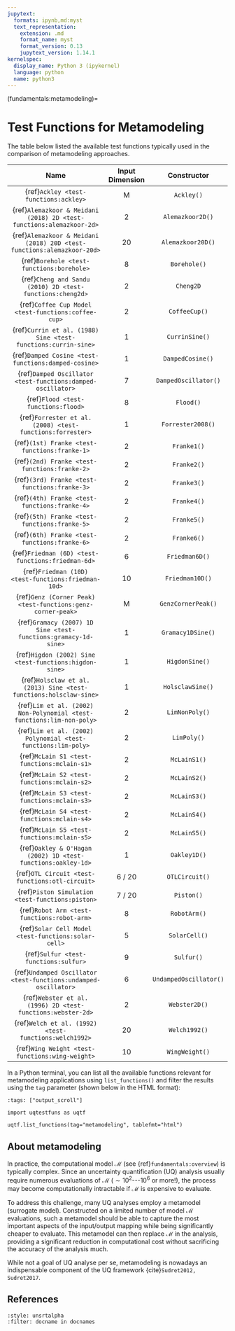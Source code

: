```yaml
---
jupytext:
  formats: ipynb,md:myst
  text_representation:
    extension: .md
    format_name: myst
    format_version: 0.13
    jupytext_version: 1.14.1
kernelspec:
  display_name: Python 3 (ipykernel)
  language: python
  name: python3
---
```


(fundamentals:metamodeling)=
# Test Functions for Metamodeling

The table below listed the available test functions typically used
in the comparison of metamodeling approaches.

|                                  Name                                  | Input Dimension |      Constructor       |
|:----------------------------------------------------------------------:|:---------------:|:----------------------:|
|                 {ref}`Ackley <test-functions:ackley>`                  |        M        |       `Ackley()`       |
|  {ref}`Alemazkoor & Meidani (2018) 2D <test-functions:alemazkoor-2d>`  |        2        |    `Alemazkoor2D()`    |
| {ref}`Alemazkoor & Meidani (2018) 20D <test-functions:alemazkoor-20d>` |       20        |   `Alemazkoor20D()`    |
|               {ref}`Borehole <test-functions:borehole>`                |        8        |      `Borehole()`      |
|       {ref}`Cheng and Sandu (2010) 2D <test-functions:cheng2d>`        |        2        |       `Cheng2D`        |
|          {ref}`Coffee Cup Model <test-functions:coffee-cup>`           |        2        |     `CoffeeCup()`      |
|     {ref}`Currin et al. (1988) Sine <test-functions:currin-sine>`      |        1        |     `CurrinSine()`     |
|          {ref}`Damped Cosine <test-functions:damped-cosine>`           |        1        |    `DampedCosine()`    |
|      {ref}`Damped Oscillator <test-functions:damped-oscillator>`       |        7        |  `DampedOscillator()`  |
|                  {ref}`Flood <test-functions:flood>`                   |        8        |       `Flood()`        |
|       {ref}`Forrester et al. (2008) <test-functions:forrester>`        |        1        |   `Forrester2008()`    |
|             {ref}`(1st) Franke <test-functions:franke-1>`              |        2        |      `Franke1()`       |
|             {ref}`(2nd) Franke <test-functions:franke-2>`              |        2        |      `Franke2()`       |
|             {ref}`(3rd) Franke <test-functions:franke-3>`              |        2        |      `Franke3()`       |
|             {ref}`(4th) Franke <test-functions:franke-4>`              |        2        |      `Franke4()`       |
|             {ref}`(5th) Franke <test-functions:franke-5>`              |        2        |      `Franke5()`       |
|             {ref}`(6th) Franke <test-functions:franke-6>`              |        2        |      `Franke6()`       |
|           {ref}`Friedman (6D) <test-functions:friedman-6d>`            |        6        |     `Friedman6D()`     |
|          {ref}`Friedman (10D) <test-functions:friedman-10d>`           |       10        |    `Friedman10D()`     |
|      {ref}`Genz (Corner Peak) <test-functions:genz-corner-peak>`       |        M        |   `GenzCornerPeak()`   |
|     {ref}`Gramacy (2007) 1D Sine <test-functions:gramacy-1d-sine>`     |        1        |   `Gramacy1DSine()`    |
|         {ref}`Higdon (2002) Sine <test-functions:higdon-sine>`         |        1        |     `HigdonSine()`     |
|   {ref}`Holsclaw et al. (2013) Sine <test-functions:holsclaw-sine>`    |        1        |    `HolsclawSine()`    |
| {ref}`Lim et al. (2002) Non-Polynomial <test-functions:lim-non-poly>`  |        2        |     `LimNonPoly()`     |
|     {ref}`Lim et al. (2002) Polynomial <test-functions:lim-poly>`      |        2        |      `LimPoly()`       |
|              {ref}`McLain S1 <test-functions:mclain-s1>`               |        2        |      `McLainS1()`      |
|              {ref}`McLain S2 <test-functions:mclain-s2>`               |        2        |      `McLainS2()`      |
|              {ref}`McLain S3 <test-functions:mclain-s3>`               |        2        |      `McLainS3()`      |
|              {ref}`McLain S4 <test-functions:mclain-s4>`               |        2        |      `McLainS4()`      |
|              {ref}`McLain S5 <test-functions:mclain-s5>`               |        2        |      `McLainS5()`      |
|      {ref}`Oakley & O'Hagan (2002) 1D <test-functions:oakley-1d>`      |        1        |      `Oakley1D()`      |
|            {ref}`OTL Circuit <test-functions:otl-circuit>`             |     6 / 20      |     `OTLCircuit()`     |
|            {ref}`Piston Simulation <test-functions:piston>`            |     7 / 20      |       `Piston()`       |
|              {ref}`Robot Arm <test-functions:robot-arm>`               |        8        |      `RobotArm()`      |
|          {ref}`Solar Cell Model <test-functions:solar-cell>`           |        5        |     `SolarCell()`      |
|                 {ref}`Sulfur <test-functions:sulfur>`                  |        9        |       `Sulfur()`       |
|    {ref}`Undamped Oscillator <test-functions:undamped-oscillator>`     |        6        | `UndampedOscillator()` |
|      {ref}`Webster et al. (1996) 2D <test-functions:webster-2d>`       |        2        |     `Webster2D()`      |
|         {ref}`Welch et al. (1992) <test-functions:welch1992>`          |       20        |     `Welch1992()`      |
|            {ref}`Wing Weight <test-functions:wing-weight>`             |       10        |     `WingWeight()`     |

In a Python terminal, you can list all the available functions relevant
for metamodeling applications using ``list_functions()``
and filter the results using the ``tag`` parameter
(shown below in the HTML format):

```{code-cell} ipython3
:tags: ["output_scroll"]

import uqtestfuns as uqtf

uqtf.list_functions(tag="metamodeling", tablefmt="html")
```

## About metamodeling

In practice, the computational model $\mathcal{M}$ (see {ref}`fundamentals:overview`)
is typically complex.
Since an uncertainty quantification (UQ) analysis usually require numerous
evaluations of $\mathcal{M}$ ($\sim 10^2$---$10^6$ or more!), the process
may become computationally intractable if $\mathcal{M}$ is expensive to evaluate.

To address this challenge, many UQ analyses employ a metamodel (surrogate model).
Constructed on a limited number of model $\mathcal{M}$ evaluations,
such a metamodel should be able to capture the most important aspects
of the input/output mapping while being significantly cheaper to evaluate.
This metamodel can then replace $\mathcal{M}$ in the analysis,
providing a significant reduction in computational cost without
sacrificing the accuracy of the analysis much.

While not a goal of UQ analyse per se, metamodeling is nowadays an indispensable
component of the UQ framework {cite}`Sudret2012, Sudret2017`.

## References

```{bibliography}
:style: unsrtalpha
:filter: docname in docnames
```
